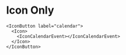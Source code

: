 <!-- @license CC0-1.0 -->

# Icon Only

```tsx
<IconButton label="calendar">
  <Icon>
    <IconCalendarEvent></IconCalendarEvent>
  </Icon>
</IconButton>
```
